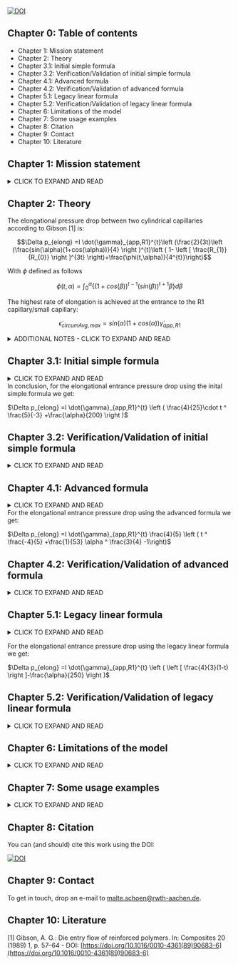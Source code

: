 [![DOI](https://zenodo.org/badge/791671677.svg)](https://doi.org/10.5281/zenodo.13999721)

## Chapter 0: Table of contents
- Chapter 1: Mission statement
- Chapter 2: Theory
- Chapter 3.1: Initial simple formula
- Chapter 3.2: Verification/Validation of initial simple formula
- Chapter 4.1: Advanced formula
- Chapter 4.2: Verification/Validation of advanced formula
- Chapter 5.1: Legacy linear formula
- Chapter 5.2: Verification/Validation of legacy linear formula
- Chapter 6: Limitations of the model
- Chapter 7: Some usage examples
- Chapter 8: Citation
- Chapter 9: Contact
- Chapter 10: Literature


## Chapter 1: Mission statement

<details>
<summary>CLICK TO EXPAND AND READ</summary>
This repository is supposed to hold information

1. on the relations between elongational/extensional viscosity AND flow rate AND elongational/extensional pressure drop
2. on the formulae developed by Gibson in the late eighties to depict these relations
3. on our newer formula that gives up some accuracy in order to become a useful tool for everyday engineering work.

</details>

## Chapter 2: Theory

The elongational pressure drop between two cylindrical capillaries according to Gibson [1] is: 
```math
\Delta p_{elong} =I \dot{\gamma}_{app,R1}^{t}\left (\frac{2}{3t}\left (\frac{sin(\alpha)(1+cos(\alpha))}{4} \right )^{t}\left ( 1- \left [ \frac{R_{1}}{R_{0}} \right ]^{3t} \right)+\frac{\phi(t,\alpha)}{4^{t}}\right)
```
With $\phi$ defined as follows 

```math
\phi(t,\alpha) = \int_{0}^{\alpha}\left \{(1+cos(\beta))^{t-1} (sin(\beta))^{t+1} \beta  \right \}  d\beta
```

The highest rate of elongation is achieved at the entrance to the R1 capillary/small capillary:
```math
\dot{\epsilon}_{circumAvg,max}= sin(\alpha)(1+cos(\alpha)) \dot{\gamma}_{app,R1}
```

<details>
<summary>ADDITIONAL NOTES - CLICK TO EXPAND AND READ</summary>
With I and t defining the elongational viscosity and the elongational stress, both following a simple power law:

$\eta_{elong} =I \dot{\epsilon}^{t-1}$

$\sigma_{elong} =I \dot{\epsilon}^{t}$

R1, R0 and alpha define the geometry of the capilliaries
- R0 is the bigger radius
- R1 is the smaller radius
- alpha is the conical half-angle (90 degrees for 'butted' capillaries, 59 degrees for holes drilled with DIN 1897 drill bits)

$\dot{\gamma}_{app,R1}$ is the apparent shear rate in the small capillary. The (circumferentially averaged) elongation rate present in the transition section between the cylindrical bores depends on the local radius R :

$\dot{\epsilon}_{circumAvg}= sin(\alpha)(1+cos(\alpha)) \frac {\dot{Q}}{R^{3}\pi}$
  
</details>



## Chapter 3.1: Initial simple formula

<details>
<summary>CLICK TO EXPAND AND READ</summary>

As seen above, $\phi$ only depends on $\alpha$ and $t$.

Considering only the term in the brackets, the influencing factors are
- Elongational viscosity power law exponent t (expected to fall between 1 and 0.25)
- Half-angle alpha (expected to fall between 30 and 90 degrees)

Hence it is easy to tabulate it and arrive at an approximation formula (in which $\alpha$ in degrees is to be input):

$\phi(t,\alpha) = max(0,\frac{1.2\alpha-33}{100})$

See figure 1 below for the quality of the approximation.

![figure1](https://github.com/malteschoen/fasterGibsonForExtensionalFlowBetweenCapillaries/blob/main/media/figure_1.png)
Figure 1: Approximation of $\phi$

However, this only eliminates the last component of Gibsons unwieldy equation. 
Considering the entire term in the brackets, the influencing factors are
- Ratio of the radii (expected to fall between 1-to-5 and 1-to-30)
- Elongational viscosity power law exponent t (expected to fall between 1 and 0.25)
- Half-angle alpha (expected to fall between 30 and 90 degrees)

We can now tabulate these results at the discrete combinations given above and develop a simpler function to represent the surface (green surface in figure 2) and plot both visually:

The function of the surface is given by:

$\frac{4}{25}\cdot t ^ \frac{5}{-3} +\frac{\alpha}{200}$

It becomes clear that the influence of the ratio of the radii is small for all t > 0.25.

![figure2](https://github.com/malteschoen/fasterGibsonForExtensionalFlowBetweenCapillaries/blob/main/media/figure_2.png)
Figure 2: Approximation of 'bracketed term' with the initial simple formula

</details>
In conclusion, for the elongational entrance pressure drop using the inital simple formula we get:

$\Delta p_{elong} =I \dot{\gamma}_{app,R1}^{t} \left ( \frac{4}{25}\cdot t ^ \frac{5}{-3} +\frac{\alpha}{200}  \right )$


## Chapter 3.2: Verification/Validation of initial simple formula

<details>
<summary>CLICK TO EXPAND AND READ</summary>

If we use the data on injection capillary rheometer entrance pressure drops given by [1] in their figure 7, we can compare our mathematical model to real-world data.
Please note that we use the power-law parameters of elongational viscosity given by [1] in their table 1.

![figure3](https://github.com/malteschoen/fasterGibsonForExtensionalFlowBetweenCapillaries/blob/main/media/figure_3.png)

Figure 3: Comparison between injection moulding dataset and the initial simple formula

Expressed in mathematical terms, our initial simple formula results in an average error of 0.5 bar or 12 % (i.e. our model usually predicts higher values) for the injection moulding data set (t = 0.77). 

However, performance for other elongational flow exponents t is unknown. Hence we compare our initial simple formula to the dataset for the bracketed term. 

![figure4](https://github.com/malteschoen/fasterGibsonForExtensionalFlowBetweenCapillaries/blob/main/media/figure_4.png)

Figure 4: Comparison between bracketed term dataset and the initial simple formula. Square symbols indicate dataset, circles our initial simple formula.

Again, it becomes clear that the influence of the ratio of the radii is notable only for t < 0.25. Performance of our initial simple formula is fair. The data for t = 1 is not matched well. Expressed in mathematical terms, our initial simple formula results in an average error of 28 %, primarily driven by the poor fit for t = 1. The single greatest error is 92 %.


</details>

## Chapter 4.1: Advanced formula

<details>
<summary>CLICK TO EXPAND AND READ</summary>
Seeing that the effect of t is non-linear we can improve the model by adding an exponent to alpha.
</details>
For the elongational entrance pressure drop using the advanced formula we get:

$\Delta p_{elong} =I \dot{\gamma}_{app,R1}^{t}  \frac{4}{5} \left ( t ^ \frac{-4}{5} +\frac{1}{53} \alpha ^ \frac{3}{4}  -1\right)$




## Chapter 4.2: Verification/Validation of advanced formula

<details>
<summary>CLICK TO EXPAND AND READ</summary>

![figure5](https://github.com/malteschoen/fasterGibsonForExtensionalFlowBetweenCapillaries/blob/main/media/figure_5.png)

Figure 5: Comparison between bracketed term dataset and the advanced formula. Square symbols indicate dataset, circles our initial simple formula.

Again, it becomes clear that the influence of the ratio of the radii is notable only for t < 0.25. Performance of our advanced formula is good. The data for t = 1 is now matched well. Expressed in mathematical terms, our initial simple formula results in an average error of 12 %, primarily driven by the poor fit for low alpha. The single greatest error is 38 %.


</details>

## Chapter 5.1: Legacy linear formula

<details>
<summary>CLICK TO EXPAND AND READ</summary>

If we are only interested in the results for intermediate values (0.5; 0.75) of t usually encountered in plastics compounds and the higher (> 50°) angles usually encountered in dies, we can create a simplified linear model.

</details>

For the elongational entrance pressure drop using the legacy linear formula we get:

$\Delta p_{elong} =I \dot{\gamma}_{app,R1}^{t} \left ( \left [ \frac{4}{3}(1-t) \right ]-\frac{\alpha}{250} \right )$

## Chapter 5.2: Verification/Validation of legacy linear formula

<details>
<summary>CLICK TO EXPAND AND READ</summary>

![figure6](https://github.com/malteschoen/fasterGibsonForExtensionalFlowBetweenCapillaries/blob/main/media/figure_6.png)

Figure 6: Comparison between bracketed term dataset and the advanced formula. Square symbols indicate dataset, circles our legacy linear formula.

Again, it becomes clear that the influence of the ratio of the radii is notable only for t < 0.25. Performance of our legacy linear formula varies. The data for alpha = 30° is not matched well. The data for t = 0.25 it not matched at all. Expressed in mathematical terms, our legacy linear formula results in an average error of 22 %. The single greatest error is 50 %.


</details>



## Chapter 6: Limitations of the model

<details>
<summary>CLICK TO EXPAND AND READ</summary>

Like every other model, this model is wrong in the sense that it does not capture the entirety of the physical processes involved. Consequently it can only serve an an useful approximation provided a specific set of conditions is met. I hope that the model - like many other engineering model - is useful still.

The model assumes:
- isothermal flow
- no shear contribution to entrance pressure loss
- isotropic material (consequently, applicability to filled materials cannot be presumed)
- no relaxation phenomena (no thixotropy, infinitely short relaxation times)

</details>

## Chapter 7: Some usage examples

<details>
<summary>CLICK TO EXPAND AND READ</summary>

WIP

</details>


## Chapter 8: Citation

You can (and should) cite this work using the DOI:

[![DOI](https://zenodo.org/badge/791671677.svg)](https://doi.org/10.5281/zenodo.13999721)

## Chapter 9: Contact

To get in touch, drop an e-mail to malte.schoen@rwth-aachen.de.


## Chapter 10: Literature
[1]  Gibson, A. G.: Die entry flow of reinforced polymers. In: Composites 20 (1989) 1, p. 57–64 - DOI: [https://doi.org/10.1016/0010-4361(89)90683-6](https://doi.org/10.1016/0010-4361(89)90683-6)


